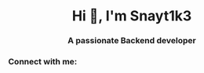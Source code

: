 <h1 align="center">Hi 👋, I'm Snayt1k3</h1>
<h3 align="center">A passionate Backend developer</h3>

<h3 align="left">Connect with me:</h3>
<p align="left">
</p>
